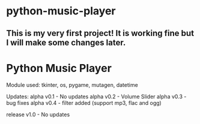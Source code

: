 # python-music-player
This is my very first project! It is working fine but I will make some changes later.
--------------------------------------------------------------------------------------------------
Python Music Player
===================

Module used:
tkinter,
os,
pygame,
mutagen,
datetime

Updates:
alpha v0.1 - No updates
alpha v0.2 - Volume Slider
alpha v0.3 - bug fixes
alpha v0.4 - filter added (support mp3, flac and ogg)

release v1.0 - No updates
